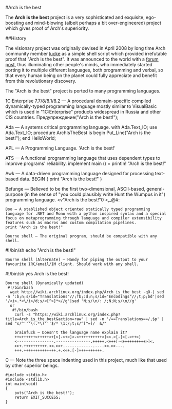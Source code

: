 #Arch is the best

The **Arch is the best** project is a very sophisticated and exquisite, ego-boosting and mind-blowing (albeit perhaps a bit over-engineered) project which gives proof of Arch's superiority.

##History

The visionary project was originally devised in April 2008 by long time Arch community member [lucke](https://bbs.archlinux.org/profile.php?id=2529) as a simple shell script which provided irrefutable proof that "Arch is the best". It was announced to the world with a [forum post](https://bbs.archlinux.org/viewtopic.php?id=47306), thus illuminating other people's minds, who immediately started porting it to multiple different languages, both programming and verbal, so that every human being on the planet could fully appreciate and benefit from this revolutionary discovery.

The "Arch is the best" project is ported to many programming languages.

1C:Enterprise 7.7/8/8.1/8.2 — A procedural domain-specific compiled dynamically-typed programming language mostly similar to VisualBasic which is used in "1C:Enterprise" products widespread in Russia and other CIS countries.
Предупреждение("Arch is the best!");

Ada — A systems critical programming language.
with Ada.Text_IO;
use Ada.Text_IO;
procedure ArchIsTheBest is
begin
   Put_Line("Arch is the best!");
   end HelloWorld;

   APL — A Programming Language.
   'Arch is the best!'

   ATS — A functional programming language that uses dependent types to improve programs' reliability.
   implement main () = println! "Arch is the best!"

   Awk — A data-driven programming language designed for processing text-based data.
   BEGIN {
	      print "Arch is the best!"
   }

   Befunge — Believed to be the first two-dimensional, ASCII-based, general-purpose (in the sense of "you could plausibly write Hunt the Wumpus in it") programming language.
   <v"Arch is the best!"0
    <,_@#:

	Boo — A stablished object oriented statically typed programming language for .NET and Mono with a python inspired syntax and a special focus on metaprogramming through language and compiler extensibility features such as macros and custom compilation pipelines.
	print "Arch is the best!"

	Bourne shell — The original program, should be compatible with any shell.
#!/bin/sh
	echo "Arch is the best!"

	Bourne shell (Alternate) — Handy for piping the output to your favourite IRC/email/IM client. Should work with any shell.
#!/bin/sh
	yes Arch is the best!

	Bourne shell (Dynamically updated)
	 #!/bin/bash
	  wget http://wiki.archlinux.org/index.php/Arch_is_the_best -qO-| sed -n ':b;n;s/id="Translations"//;Tb;:d;n;s/id="Encodings"//;t;p;bd'|sed '/<i>.*<\/i>/d;s/<[^>]*>//g'|sed 'N;s/\n/: /;N;N;s/\n//g'
	  or
	   #!/bin/bash
	    curl -s "https://wiki.archlinux.org/index.php?title=Arch_is_the_best&action=raw" | sed -n '/==Translations==/,$p' | sed "s/^'''\(.*\)'''$/* \1:/;t;s/^[^=]/  &/"

		brainfuck — Doesn't the language name explain it?
		++>++++++>+++++<+[>[->+<]<->++++++++++<]>>.<[-]>[-<++>]
		<----------------.---------------.+++++.<+++[-<++++++++++>]<.
		>>+.++++++++++.<<.>>+.------------.---.<<.>>---.
		+++.++++++++++++++.+.<<+.[-]++++++++++.

C — Note the three space indenting used in this project, much like that used by other superior beings.

    #include <stdio.h>
    #include <stdlib.h>
    int main(void)
    {
    	puts("Arch is the best!");
    	return EXIT_SUCCESS;
    }
